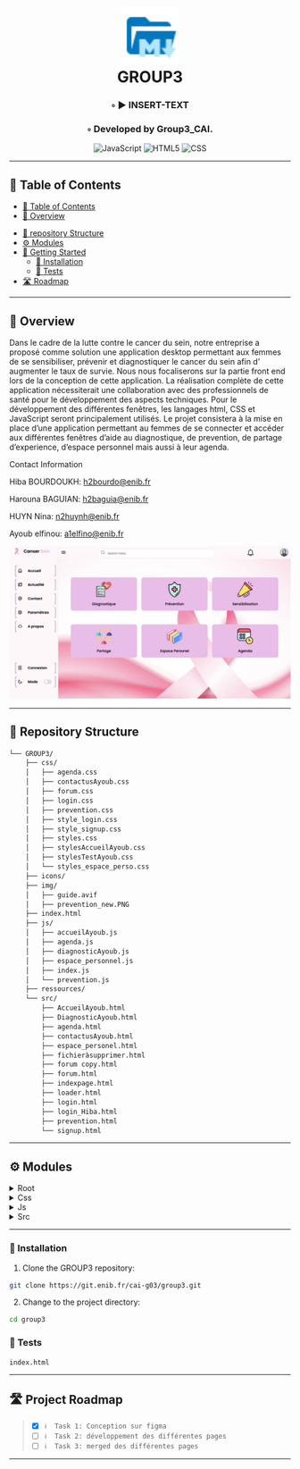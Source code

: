 <div align="center">
<h1 align="center">
<img src="https://raw.githubusercontent.com/PKief/vscode-material-icon-theme/ec559a9f6bfd399b82bb44393651661b08aaf7ba/icons/folder-markdown-open.svg" width="100" />
<br>GROUP3</h1>
<h3>◦ ► INSERT-TEXT</h3>
<h3>◦ Developed by Group3_CAI.</h3>

<p align="center">
<img src="https://img.shields.io/badge/JavaScript-F7DF1E.svg?style=flat-square&logo=JavaScript&logoColor=black" alt="JavaScript" />
<img src="https://img.shields.io/badge/HTML5-E34F26.svg?style=flat-square&logo=HTML5&logoColor=white" alt="HTML5" />
<img src="https://img.shields.io/badge/CSS-E34F26.svg?style=flat-square&logo=CSS&logoColor=white%22" alt="CSS" />
</p>
</div>

---

## 📖 Table of Contents
- [📖 Table of Contents](#-table-of-contents)
- [📍 Overview](#-overview)
<!-- - [📦 Features](#-features) -->
- [📂 repository Structure](#-repository-structure)
- [⚙️ Modules](#modules)
- [🚀 Getting Started](#-getting-started)
    - [🔧 Installation](#-installation)
    - [🧪 Tests](#-tests)
- [🛣 Roadmap](#-roadmap)
<!-- - [🤝 Contributing](#-contributing)
- [📄 License](#-license)
- [👏 Acknowledgments](#-acknowledgments) -->

---


## 📍 Overview
   Dans le cadre de la lutte contre le cancer du sein, notre entreprise a proposé comme solution une application desktop permettant aux  femmes de se sensibiliser, prévenir et diagnostiquer le cancer du sein afin d’ augmenter le taux de survie.
   Nous nous  focaliserons sur la partie front end lors de la conception de cette application. La réalisation complète de cette application nécessiterait une collaboration avec des professionnels de santé pour le développement des aspects techniques.
   Pour le développement des différentes fenêtres,  les langages html, CSS  et JavaScript seront principalement utilisés.
   Le projet consistera à la mise en place d’une application permettant au femmes de se connecter et accéder aux différentes fenêtres d’aide au diagnostique, de prevention, de partage d’experience, d’espace personnel mais aussi à leur agenda.

   Contact Information

   Hiba BOURDOUKH: h2bourdo@enib.fr

   Harouna BAGUIAN: h2baguia@enib.fr

   HUYN Nina: n2huynh@enib.fr

   Ayoub elfinou: a1elfino@enib.fr

<img src="./img/Capture d’écran 2023-10-24 à 14.51.02.png" alt="CSS" />


---

<!-- ## 📦 Features

► INSERT-TEXT

--- -->


## 📂 Repository Structure

```sh
└── GROUP3/
    ├── css/
    │   ├── agenda.css
    │   ├── contactusAyoub.css
    │   ├── forum.css
    │   ├── login.css
    │   ├── prevention.css
    │   ├── style_login.css
    │   ├── style_signup.css
    │   ├── styles.css
    │   ├── stylesAccueilAyoub.css
    │   ├── stylesTestAyoub.css
    │   └── styles_espace_perso.css
    ├── icons/
    ├── img/
    │   ├── guide.avif
    │   ├── prevention_new.PNG
    ├── index.html
    ├── js/
    │   ├── accueilAyoub.js
    │   ├── agenda.js
    │   ├── diagnosticAyoub.js
    │   ├── espace_personnel.js
    │   ├── index.js
    │   └── prevention.js
    ├── ressources/
    └── src/
        ├── AccueilAyoub.html
        ├── DiagnosticAyoub.html
        ├── agenda.html
        ├── contactusAyoub.html
        ├── espace_personel.html
        ├── fichieràsupprimer.html
        ├── forum copy.html
        ├── forum.html
        ├── indexpage.html
        ├── loader.html
        ├── login.html
        ├── login_Hiba.html
        ├── prevention.html
        └── signup.html

```

---


## ⚙️ Modules

<details closed><summary>Root</summary>

| File                 | Summary       |
| ---                  | ---           |
| [index.html]({file}) | fichier de test |

</details>

<details closed><summary>Css</summary>

| File                              | Summary       |
| ---                               | ---           |
| [stylesTestAyoub.css]({file})     | css de la page diagnostique |
| [styles_espace_perso.css]({file}) | css de la page espace personnel |
| [style.css]({file})              | css global de toute l'application|
| [forum.css]({file})               | css de la page forum |
| [login.css]({file})               |css de la page login |
| [stylesAccueilAyoub.css]({file})  | css de la page a propos |
| [agenda.css]({file})              | css de la page agenda|
| [style.css]({file})               | |
| [prevention.css]({file})          |css de la page prevention|
| [contactusAyoub.css]({file})      | css de la page contact|
| [style_login.css]({file})         ||
| [style_signup.css]({file})        |css de la page de connexion|

</details>

<details closed><summary>Js</summary>

| File                          | Summary       |
| ---                           | ---           |
| [diagnosticAyoub.js]({file})  | js de la page diagnostique |
| [agenda.js]({file})           | js de la page agenda |
| [index.js]({file})            | js de la page principale |
| [accueilAyoub.js]({file})     | js de la page a propos|
| [espace_personnel.js]({file}) | js de la page espace personnel |
| [prevention.js]({file})       | js de la page prevention|

</details>

<details closed><summary>Src</summary>

| File                                     | Summary       |
| ---                                      | ---           |
| [espace_personel.html]({file})           | html de la page |
| [AccueilAyoub.html]({file})              | html de la page apropos |
| [DiagnosticAyoub.html]({file})           | html de la page diagnostique |
| [contactusAyoub.html]({file})            | html de la page contact |
| [loader.html]({file})                    | html de la page loader|
| [forum.html]({file})                     |html de la page forum|
| [agenda.html]({file})                    | html de la page agenda |
| [signup.html]({file})                    |html de la page de connexion|
| [prevention.html]({file})                |html de la page prévention|

</details>

---

<!-- ## 🚀 Getting Started

***Dependencies***

Please ensure you have the following dependencies installed on your system:

`- ℹ️ Dependency 1 : html5`

`- ℹ️ Dependency 2:css, javascript` -->


### 🔧 Installation

1. Clone the GROUP3 repository:
```sh
git clone https://git.enib.fr/cai-g03/group3.git
```

2. Change to the project directory:
```sh
cd group3
```

<!-- 3. Install the dependencies:
```sh
► INSERT-TEXT
``` -->

### 🧪 Tests
```sh
index.html
```

---


## 🛣 Project Roadmap

> - [X] `ℹ️  Task 1: Conception sur figma`
> - [ ] `ℹ️  Task 2: développement des différentes pages`
> - [ ] `ℹ️  Task 3: merged des différentes pages`
<!-- > - [ ] `ℹ️ ...` -->


---
<!-- 
## 🤝 Contributing

Contributions are welcome! Here are several ways you can contribute:

- **[Submit Pull Requests](https://github.com/local/GROUP3/blob/main/CONTRIBUTING.md)**: Review open PRs, and submit your own PRs.
- **[Join the Discussions](https://github.com/local/GROUP3/discussions)**: Share your insights, provide feedback, or ask questions.
- **[Report Issues](https://github.com/local/GROUP3/issues)**: Submit bugs found or log feature requests for LOCAL.

#### *Contributing Guidelines*

<details closed>
<summary>Click to expand</summary>

1. **Fork the Repository**: Start by forking the project repository to your GitHub account.
2. **Clone Locally**: Clone the forked repository to your local machine using a Git client.
   ```sh
   git clone <your-forked-repo-url>
   ```
3. **Create a New Branch**: Always work on a new branch, giving it a descriptive name.
   ```sh
   git checkout -b new-feature-x
   ```
4. **Make Your Changes**: Develop and test your changes locally.
5. **Commit Your Changes**: Commit with a clear and concise message describing your updates.
   ```sh
   git commit -m 'Implemented new feature x.'
   ```
6. **Push to GitHub**: Push the changes to your forked repository.
   ```sh
   git push origin new-feature-x
   ```
7. **Submit a Pull Request**: Create a PR against the original project repository. Clearly describe the changes and their motivations.

Once your PR is reviewed and approved, it will be merged into the main branch.

</details>

---

## 📄 License


This project is protected under the [SELECT-A-LICENSE](https://choosealicense.com/licenses) License. For more details, refer to the [LICENSE](https://choosealicense.com/licenses/) file.

---

## 👏 Acknowledgments

- List any resources, contributors, inspiration, etc. here.

[**Return**](#Top)

---
 -->
